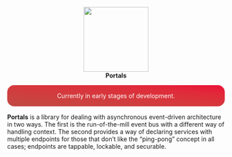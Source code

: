 <p align="center">
<img width="150" src="https://ao-framework.github.io/website/ao.logo.svg"><br>
<b>Portals</b>
</p>

<div style="background: red; color: white; text-align: center; padding: 16px; border-radius: 16px; margin-bottom: 16px; background-image: linear-gradient(to right top, #c04a44, #cb4240, #d6383d, #e02b3a, #eb1238);">
Currently in early stages of development.
</div>

**Portals** is a library for dealing with asynchronous event-driven architecture in two ways. The first is the run-of-the-mill event bus with a different way of handling context. The second provides a way of declaring services with multiple endpoints for those that don’t like the “ping-pong” concept in all cases; endpoints are tappable, lockable, and securable.
